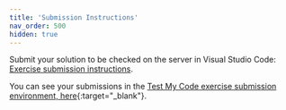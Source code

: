 ```yaml
---
title: 'Submission Instructions'
nav_order: 500
hidden: true
---
```


Submit your solution to be checked on the server in Visual Studio Code: [Exercise submission instructions](https://centria.github.io/basic-csharp/tmc/).

You can see your submissions in the [Test My Code exercise submission environment, here](https://tmc.mooc.fi/){:target="_blank"}.
